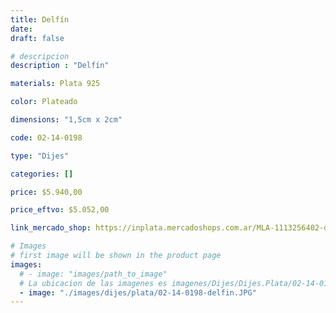 ```yaml
---
title: Delfín
date: 
draft: false

# descripcion
description : "Delfín"

materials: Plata 925

color: Plateado

dimensions: "1,5cm x 2cm"

code: 02-14-0198

type: "Dijes"

categories: []

price: $5.940,00

price_eftvo: $5.052,00

link_mercado_shop: https://inplata.mercadoshops.com.ar/MLA-1113256402-dije-de-plata-delfín-inflado-_JM

# Images
# first image will be shown in the product page
images:
  # - image: "images/path_to_image"
  # La ubicacion de las imagenes es imagenes/Dijes/Dijes.Plata/02-14-0198-delfin
  - image: "./images/dijes/plata/02-14-0198-delfin.JPG"
---
```

